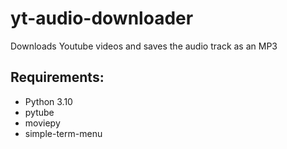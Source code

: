 # yt-audio-downloader
Downloads Youtube videos and saves the audio track as an MP3

## Requirements:
- Python 3.10
- pytube
- moviepy
- simple-term-menu

